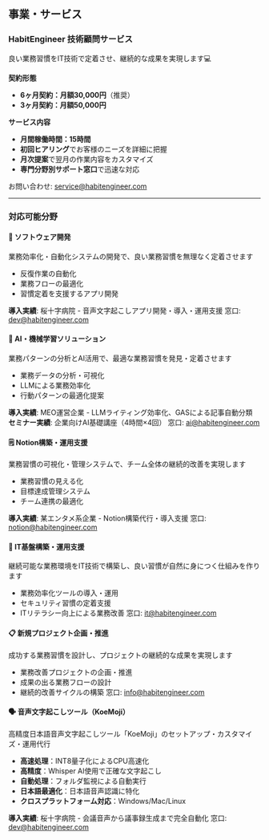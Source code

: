 ## 事業・サービス

### HabitEngineer 技術顧問サービス
良い業務習慣をIT技術で定着させ、継続的な成果を実現します💻

**契約形態**
- **6ヶ月契約：月額30,000円**（推奨）
- **3ヶ月契約：月額50,000円**

**サービス内容**
- **月間稼働時間：15時間**
- **初回ヒアリング**でお客様のニーズを詳細に把握
- **月次提案**で翌月の作業内容をカスタマイズ
- **専門分野別サポート窓口**で迅速な対応

お問い合わせ: [service@habitengineer.com](mailto:service@habitengineer.com)

---

### 対応可能分野

#### 🔧 ソフトウェア開発
業務効率化・自動化システムの開発で、良い業務習慣を無理なく定着させます
- 反復作業の自動化
- 業務フローの最適化
- 習慣定着を支援するアプリ開発

**導入実績**: 桜十字病院 - 音声文字起こしアプリ開発・導入・運用支援
窓口: [dev@habitengineer.com](mailto:dev@habitengineer.com)

#### 🤖 AI・機械学習ソリューション
業務パターンの分析とAI活用で、最適な業務習慣を発見・定着させます
- 業務データの分析・可視化
- LLMによる業務効率化
- 行動パターンの最適化提案

**導入実績**: MEO運営企業 - LLMライティング効率化、GASによる記事自動分類
**セミナー実績**: 企業向けAI基礎講座（4時間×4回）
窓口: [ai@habitengineer.com](mailto:ai@habitengineer.com)

#### 🗒️ Notion構築・運用支援
業務習慣の可視化・管理システムで、チーム全体の継続的改善を実現します
- 業務習慣の見える化
- 目標達成管理システム
- チーム連携の最適化

**導入実績**: 某エンタメ系企業 - Notion構築代行・導入支援
窓口: [notion@habitengineer.com](mailto:notion@habitengineer.com)

#### 🚀 IT基盤構築・運用支援
継続可能な業務環境をIT技術で構築し、良い習慣が自然に身につく仕組みを作ります
- 業務効率化ツールの導入・運用
- セキュリティ習慣の定着支援
- ITリテラシー向上による業務改善
窓口: [it@habitengineer.com](mailto:it@habitengineer.com)

#### 📋 新規プロジェクト企画・推進
成功する業務習慣を設計し、プロジェクトの継続的な成果を実現します
- 業務改善プロジェクトの企画・推進
- 成果の出る業務フローの設計
- 継続的改善サイクルの構築
窓口: [info@habitengineer.com](mailto:info@habitengineer.com)

#### 🗣️ 音声文字起こしツール（KoeMoji）
高精度日本語音声文字起こしツール「KoeMoji」のセットアップ・カスタマイズ・運用代行
- **高速処理**：INT8量子化によるCPU高速化
- **高精度**：Whisper AI使用で正確な文字起こし
- **自動処理**：フォルダ監視による自動実行
- **日本語最適化**：日本語音声認識に特化
- **クロスプラットフォーム対応**：Windows/Mac/Linux

**導入実績**: 桜十字病院 - 会議音声から議事録生成まで完全自動化
窓口: [dev@habitengineer.com](mailto:dev@habitengineer.com)